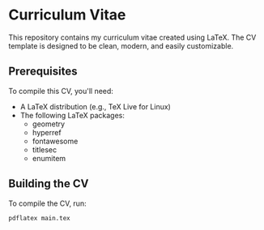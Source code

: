 # Curriculum Vitae

This repository contains my curriculum vitae created using LaTeX. The CV template is designed to be clean, modern, and easily customizable.

## Prerequisites

To compile this CV, you'll need:
- A LaTeX distribution (e.g., TeX Live for Linux)
- The following LaTeX packages:
  - geometry
  - hyperref
  - fontawesome
  - titlesec
  - enumitem

## Building the CV

To compile the CV, run:

```bash
pdflatex main.tex